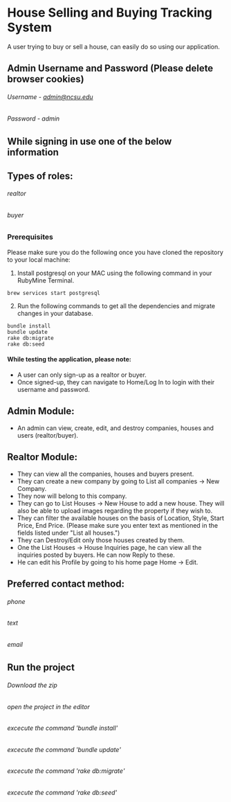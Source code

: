 # House Selling and Buying Tracking System

A user trying to buy or sell a house, can easily do so using our application.

## Admin Username and Password (Please delete browser cookies)
###### Username - admin@ncsu.edu
###### Password - admin

## While signing in use one of the below information
## Types of roles:
###### realtor
###### buyer

### Prerequisites

Please make sure you do the following once you have cloned the repository to your local machine:
1. Install postgresql on your MAC using the following command in your RubyMine Terminal.
```
brew services start postgresql
```
2. Run the following commands to get all the dependencies and migrate changes in your database.
```
bundle install
bundle update
rake db:migrate
rake db:seed
```

#### While testing the application, please note:
* A user can only sign-up as a realtor or buyer.
* Once signed-up, they can navigate to Home/Log In to login with their username and password.

## Admin Module:
* An admin can view, create, edit, and destroy companies, houses and users (realtor/buyer).


## Realtor Module:
* They can view all the companies, houses and buyers present.
* They can create a new company by going to List all companies -> New Company.
* They now will belong to this company.
* They can go to List Houses -> New House to add a new house. They will also be able to upload images regarding the property if they wish to.
* They can filter the available houses on the basis of Location, Style, Start Price, End Price. (Please make sure you enter text as mentioned in the fields listed under "List all houses.")
* They can Destroy/Edit only those houses created by them.
* One the List Houses -> House Inquiries page, he can view all the inquiries posted by buyers. He can now Reply to these.
* He can edit his Profile by going to his home page Home -> Edit.


## Preferred contact method:
###### phone
###### text
###### email

## Run the project

###### Download the zip
###### open the project in the editor
###### excecute the command 'bundle install'
###### excecute the command 'bundle update'
###### excecute the command 'rake db:migrate'
###### excecute the command 'rake db:seed'
